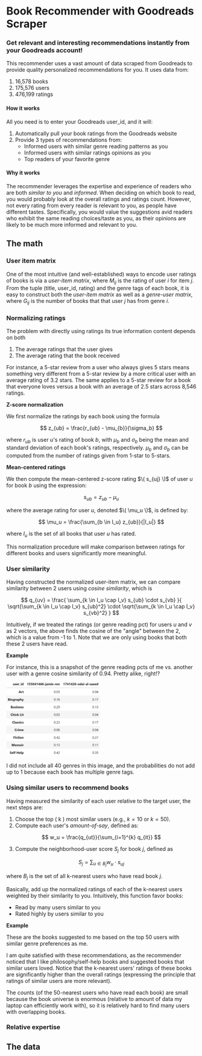 # Book Recommender with Goodreads Scraper

### Get relevant and interesting recommendations instantly from your Goodreads account!

This recommender uses a vast amount of data scraped from Goodreads to provide quality personalized recommendations for you. It uses data from:
1. 16,578 books
2. 175,576 users
3. 476,199 ratings

#### How it works

All you need is to enter your Goodreads user_id, and it will:

1. Automatically pull your book ratings from the Goodreads website  
2. Provide 3 types of recommendations from:
   - Informed users with similar genre reading patterns as you  
   - Informed users with similar ratings opinions as you  
   - Top readers of your favorite genre
  
#### Why it works

The recommender leverages the expertise and experience of readers who are both *similar to you* and *informed*. 
When deciding on which book to read, you would probably look at the overall ratings and ratings count. However, not every rating from every reader is relevant to you, as people have different tastes.
Specifically, you would value the suggestions avid readers who exhibit the same reading choices/taste as you, as their opinions are likely to be much more informed and relevant to you.</br>

## The math 

### User item matrix

One of the most intuitive (and well-established) ways to encode user ratings of books is via a *user-item matrix*, where $M_{ij}$ is the rating of user $i$ for item $j$. From the tuple (title, user_id, rating) and the genre tags of each book, it is easy to construct both the *user-item matrix* as well as a *genre-user matrix*, where $G_{ij}$ is the number of books that that user $j$ has from genre $i$.   

### Normalizing ratings

The problem with directly using ratings its true information content depends on both
1. The average ratings that the user gives
2. The average rating that the book received </br>

For instance, a 5-star review from a user who always gives 5 stars means something very different from a 5-star review by a more critical user with an average rating of 3.2 stars. The same applies to a 5-star review for a book that everyone loves versus a book with an average of 2.5 stars across 8,546 ratings.

**Z-score normalization**

We first normalize the ratings by each book using the formula 

$$ 
z_{ub} = \frac{r_{ub} - \mu_{b}}{\sigma_b} 
$$

where $r_{ub}$ is user $u$'s rating of book $b$, with $\mu_b$ and $\sigma_{b}$ being the mean and standard deviation of each book's ratings, respectively. $\mu_b$ and $\sigma_{b}$ can be computed from the number of ratings given from 1-star to 5-stars. 

**Mean-centered ratings**

We then compute the mean-centered z-score rating $\( s_{uj} \)$ of user $u$ for book $b$ using the expression:

$$
s_{ub} = z_{ub} - \mu_u  
$$

where the average rating for user $u$, denoted $\( \mu_u \)$, is defined by:

$$
\mu_u = \frac{\sum_{b \in I_u} z_{ub}}{|I_u|} 
$$

where $I_u$ is the set of all books that user $u$ has rated.

This normalization procedure will make comparison between ratings for different books and users significantly more meaningful.

### User similarity

Having constructed the normalized user-item matrix, we can compare similarity between 2 users using *cosine similarity*, which is 

$$
q_{uv} = \frac{
\sum_{k \in I_u \cap I_v} s_{ub} \cdot s_{vb}
}{
\sqrt{\sum_{k \in I_u \cap I_v} s_{ub}^2} \cdot \sqrt{\sum_{k \in I_u \cap I_v} s_{vb}^2}
}
$$

Intuitively, if we treated the ratings (or genre reading pct) for users $u$ and $v$ as 2 vectors, the above finds the cosine of the "angle" between the 2, which is a value from -1 to 1. Note that we are only using books that both these 2 users have read. 

**Example**

For instance, this is a snapshot of the genre reading pcts of me vs. another user with a genre cosine similarity of 0.94. Pretty alike, right!?

<img src="https://github.com/ren-jamie11/book_recommender/blob/main/assets/cos_similarity.png" alt="Alt text" width="250">

I did not include all 40 genres in this image, and the probabilities do not add up to 1 because each book has multiple genre tags.

### Using similar users to recommend books

Having measured the similarity of each user relative to the target user, the next steps are:

1. Choose the top \( k \) most similar users (e.g.,  $k = 10$ or $k = 50$).
2. Compute each user's *amount-of-say*, defined as:

$$
w_u = \frac{q_{ut}}{\sum_{i=1}^{k} q_{it}}
$$

3. Compute the neighborhood-user score $S_j$ for book $j$, defined as
   
$$
S_{j} = \sum_{u \in B_j} w_u \cdot s_{uj}
$$

where $B_j$ is the set of all k-nearest users who have read book $j$.

Basically, add up the normalized ratings of each of the k-nearest users weighted by their similarity to you. Intuitively, this function favor books:
   - Read by many users similar to you
   - Rated highly by users similar to you

**Example**

These are the books suggested to me based on the top 50 users with similar genre preferences as me.



I am quite satisfied with these recommendations, as the recommender noticed that I like philosophy/self-help books and suggested books that similar users loved. Notice that the k-nearest users' ratings of these books are significantly higher than the overall ratings (expressing the principle that ratings of similar users are more relevant). 

The counts (of the 50-nearest users who have read each book) are small because the book universe is enormous (relative to amount of data my laptop can efficiently work with), so it is relatively hard to find many users with overlapping books. 



### Relative expertise



## The data



